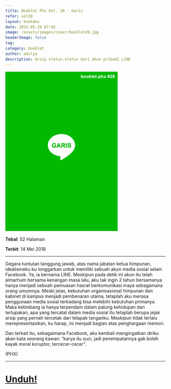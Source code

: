 ```yaml
---
title: Booklet Phx Vol. 28 - Garis
refer: vol28
layout: bookdes
date: 2015-05-29 07:45
image: /assets/images/cover/booklet28.jpg
headerImage: false
tag:
category: booklet
author: aditya
description: Arsip status-status dari akun pribadi LINE
---
```

 
<img class="image" src="/assets/images/cover/booklet28.jpg" alt="__" height="500px">
 
__Tebal__: 52 Halaman
 
__Terbit__: 14 Mei 2018
 
***
 
Gegara tuntutan tanggung jawab, atas nama jabatan ketua himpunan, idealismeku ku longgarkan untuk memiliki sebuah akun media sosial selain Facebook. Ya, ia bernama LINE. Meskipun pada detik ini akun itu telah almarhum bersama kenangan masa lalu, aku tak ingin 2 tahun bersamanya hanya menjadi sebuah pemuasan hasrat berkomunikasi maya sebagamana orang umumnya. Meski jelas, kebutuhan organisasional himpunan dan kabinet di kampus menjadi pembenaran utama, tetaplah aku merasa penggunaan media sosial terkadang bisa melebihi kebutuhan primanya. Maka ketimbang ia hanya terpendam dalam palung kehidupan dan terlupakan, apa yang tercatat dalam media sosial itu tetaplah berupa jejak arsip yang pernah tercetak dari telapak tanganku. Meskipun tidak terlalu merepresentasikan, ku harap, ini menjadi bagian atas penghargaan memori. 

Dan terkait itu, sebagaimana Facebook, aku kembali mengingatkan diriku akan kata seorang kawan: 
“karya itu suci, jadi penempatannya gak boleh kayak moral koruptor, tercecer-cecer”. 

(PHX) 
 
***
 
# [Unduh!][akses]
 
[akses]: http://phoenixfin.github.io/assets/pdf/bookletphx/booklet28.pdf

